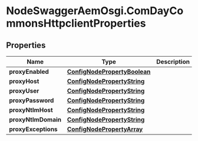 # NodeSwaggerAemOsgi.ComDayCommonsHttpclientProperties

## Properties

Name | Type | Description | Notes
------------ | ------------- | ------------- | -------------
**proxyEnabled** | [**ConfigNodePropertyBoolean**](ConfigNodePropertyBoolean.md) |  | [optional] 
**proxyHost** | [**ConfigNodePropertyString**](ConfigNodePropertyString.md) |  | [optional] 
**proxyUser** | [**ConfigNodePropertyString**](ConfigNodePropertyString.md) |  | [optional] 
**proxyPassword** | [**ConfigNodePropertyString**](ConfigNodePropertyString.md) |  | [optional] 
**proxyNtlmHost** | [**ConfigNodePropertyString**](ConfigNodePropertyString.md) |  | [optional] 
**proxyNtlmDomain** | [**ConfigNodePropertyString**](ConfigNodePropertyString.md) |  | [optional] 
**proxyExceptions** | [**ConfigNodePropertyArray**](ConfigNodePropertyArray.md) |  | [optional] 


